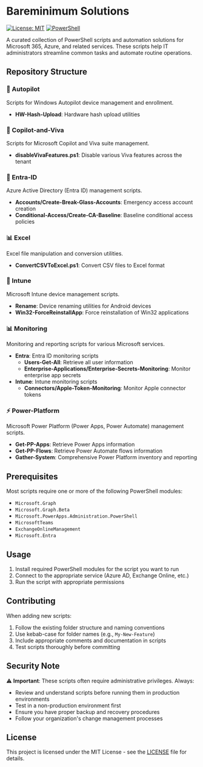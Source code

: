 # Bareminimum Solutions

[![License: MIT](https://img.shields.io/badge/License-MIT-yellow.svg)](https://opensource.org/licenses/MIT)
[![PowerShell](https://img.shields.io/badge/PowerShell-5.1%2B-blue.svg)](https://github.com/PowerShell/PowerShell)

A curated collection of PowerShell scripts and automation solutions for Microsoft 365, Azure, and related services. These scripts help IT administrators streamline common tasks and automate routine operations.

## Repository Structure

### 🚁 Autopilot
Scripts for Windows Autopilot device management and enrollment.
- **HW-Hash-Upload**: Hardware hash upload utilities

### 🤖 Copilot-and-Viva
Scripts for Microsoft Copilot and Viva suite management.
- **disableVivaFeatures.ps1**: Disable various Viva features across the tenant

### 🔐 Entra-ID
Azure Active Directory (Entra ID) management scripts.
- **Accounts/Create-Break-Glass-Accounts**: Emergency access account creation
- **Conditional-Access/Create-CA-Baseline**: Baseline conditional access policies

### 📊 Excel
Excel file manipulation and conversion utilities.
- **ConvertCSVToExcel.ps1**: Convert CSV files to Excel format

### 📱 Intune
Microsoft Intune device management scripts.
- **Rename**: Device renaming utilities for Android devices
- **Win32-ForceReinstallApp**: Force reinstallation of Win32 applications

### 📊 Monitoring
Monitoring and reporting scripts for various Microsoft services.
- **Entra**: Entra ID monitoring scripts
  - **Users-Get-All**: Retrieve all user information
  - **Enterprise-Applications/Enterprise-Secrets-Monitoring**: Monitor enterprise app secrets
- **Intune**: Intune monitoring scripts
  - **Connectors/Apple-Token-Monitoring**: Monitor Apple connector tokens

### ⚡ Power-Platform
Microsoft Power Platform (Power Apps, Power Automate) management scripts.
- **Get-PP-Apps**: Retrieve Power Apps information
- **Get-PP-Flows**: Retrieve Power Automate flows information
- **Gather-System**: Comprehensive Power Platform inventory and reporting

## Prerequisites

Most scripts require one or more of the following PowerShell modules:
- `Microsoft.Graph`
- `Microsoft.Graph.Beta`
- `Microsoft.PowerApps.Administration.PowerShell`
- `MicrosoftTeams`
- `ExchangeOnlineManagement`
- `Microsoft.Entra`

## Usage

1. Install required PowerShell modules for the script you want to run
2. Connect to the appropriate service (Azure AD, Exchange Online, etc.)
3. Run the script with appropriate permissions

## Contributing

When adding new scripts:
1. Follow the existing folder structure and naming conventions
2. Use kebab-case for folder names (e.g., `My-New-Feature`)
3. Include appropriate comments and documentation in scripts
4. Test scripts thoroughly before committing

## Security Note

⚠️ **Important**: These scripts often require administrative privileges. Always:
- Review and understand scripts before running them in production environments
- Test in a non-production environment first
- Ensure you have proper backup and recovery procedures
- Follow your organization's change management processes

## License

This project is licensed under the MIT License - see the [LICENSE](LICENSE) file for details.